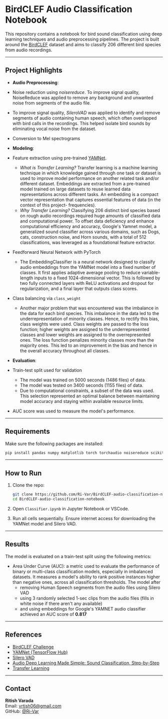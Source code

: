 # BirdCLEF Audio Classification Notebook

This repository contains a notebook for bird sound classification using deep learning techniques and audio preprocessing pipelines. The project is built around the [BirdCLEF](https://www.kaggle.com/competitions/birdclef-2025) dataset and aims to classify 206 different bird species from audio recordings.

---

##  Project Highlights

-  **Audio Preprocessing**: 
  - Noise reduction using *noisereduce*. To improve signal quality, NoiseReduce was applied to remove any background and unwanted noise from segments of the audio file. 
  - To improve signal quality, *SileroVAD* was applied to identify and remove segments of audio containing human speech, which often overlapped with bird calls in the recordings. This helped isolate bird sounds by eliminating vocal noise from the dataset.
  - Conversion to Mel spectrograms

-  **Modeling**:
  - Feature extraction using pre-trained [YAMNet](https://tfhub.dev/google/yamnet/1).
    - *What is Transfer Learning?*
    Transfer learning is a machine learning technique in which knowledge gained through        one task or dataset is used to improve model performance on another related task and/or different dataset.
    Embeddings are extracted from a pre-trained model trained on large datasets to reuse learned data representations across different tasks. An embedding is a compact vector representation that captures essential features of data (in the context of this project- frequencies).
    - *Why Transfer Learning?*
      Classifying 206 distinct bird species based on rough audio recordings required huge amounts of classified data and computational power. To offset data deficiency and enhance computational efficiency and accuracy, Google's Yamnet model, a generalized sound classifier across various domains, such as Dogs, cats, construction noise, and Horn sounds, with a total of 512 classifications, was leveraged as a foundational feature extractor. 
  - Feedforward Neural Network with PyTorch
    - The EmbeddingClassifier is a neural network designed to classify audio embeddings from the YAMNet model into a fixed number of classes. It first applies adaptive average pooling to reduce variable-length inputs to a fixed 1024-dimensional vector. This is followed by two fully connected layers with ReLU activations and dropout for regularization, and a final layer that outputs class scores.
  - Class balancing via `class_weight`
      - Another major problem that was encountered was the imbalance in the data for each bird species. This imbalance in the data led to the underrepresentation of minority classes. Hence, to rectify this bias, class weights were used. Class weights are passed to the loss function; higher weights are assigned to the underrepresented classes and lower weights are assigned to the overrepresented ones. The loss function penalizes minority classes more than the majority ones. This led to an improvement in the bias and hence in the overall accuracy throughout all classes. 

-  **Evaluation**:
  - Train-test split used for validation
      - The model was trained on 5000 seconds (1486 files) of data. 
      - The model was tested on 3400 seconds (1155 files) of data.
      - Due to computational constraints, a subset of the data was used. This selection represented an optimal balance between maintaining model accuracy and staying within available resource limits.
  - AUC score was used to measure the model's performance. 

---

##  Requirements

Make sure the following packages are installed:

```bash
pip install pandas numpy matplotlib torch torchaudio noisereduce scikit-learn tensorflow_hub
```

---

##  How to Run

1. Clone the repo:
   ```bash
   git clone https://github.com/Ri-Var/BirdCLEF-audio-classification-notebook.git
   cd BirdCLEF-audio-classification-notebook
   ```

2. Open `Classifier.ipynb` in Jupyter Notebook or VSCode.

3. Run all cells sequentially. Ensure internet access for downloading the YAMNet model and Silero VAD.

---

## Results

The model is evaluated on a train-test split using the following metrics:
- Area Under Curve (AUC): a metric used to evaluate the performance of binary or multi-class classification models, especially in imbalanced datasets. It measures a model's ability to rank positive instances higher than negative ones, across all classification thresholds. 
  The model after
  - removing Human Speech segments from the audio files using Silero VAD
  - using 3 randomly selected 1-sec clips from the audio files (fills in white noise if there aren't any available)
  - and using embeddings for Google's YAMNET audio classifier
  achieved an AUC score of **0.817**

---
## References

- [BirdCLEF Challenge](https://www.kaggle.com/competitions/birdclef-2025)
- [YAMNet (TensorFlow Hub)](https://tfhub.dev/google/yamnet/1)
- [Silero VAD](https://github.com/snakers4/silero-vad)
- [Audio Deep Learning Made Simple: Sound Classification, Step-by-Step](https://medium.com/data-science/audio-deep-learning-made-simple-sound-classification-step-by-step-cebc936bbe5)
- [Transfer Learning](https://medium.com/@davidfagb/guide-to-transfer-learning-in-deep-learning-1f685db1fc94)
---

## Contact

**Ritish Varada**  
Email: [vrtish06@gmail.com](mailto:vrtish06@gmail.com)  
GitHub: [@Ri-Var](https://github.com/Ri-Var)
